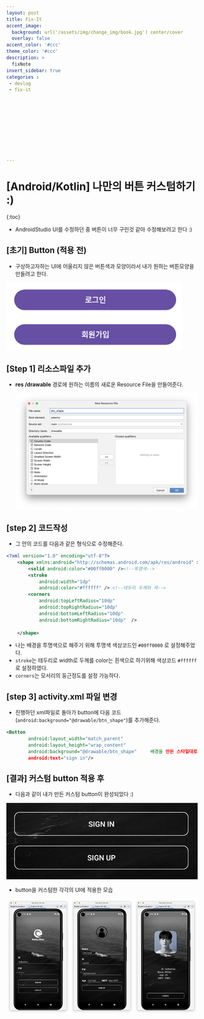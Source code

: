 ```yaml
---
layout: post
title: Fix-It
accent_image: 
  background: url('/assets/img/change_img/book.jpg') center/cover
  overlay: false
accent_color: '#ccc'
theme_color: '#ccc'
description: >
  fixNote
invert_sidebar: true
categories :
 - devlog
 - fix-it










---
```


# [Android/Kotlin] 나만의 버튼 커스텀하기 :)

{:toc}

- AndroidStudio UI를 수정하던 중 버튼이 너무 구린것 같아 수정해보려고 한다 :)



## [초기] Button (적용 전)

- 구상하고자하는 UI에 어울리지 않은 버튼색과 모양이라서 내가 원하는 버튼모양을 만들려고 한다.

![image-20230804170634622](../../../assets/img/blog/image-20230804170634622.png)



## [Step 1] 리소스파일 추가

- **res /drawable** 경로에 원하는 이름의 새로운 Resource File을 만들어준다.

  ![image-20230804170819656](../../../assets/img/blog/image-20230804170819656.png)

## [step 2] 코드작성

- 그 안의 코드를 다음과 같은 형식으로 수정해준다.

```xml
<?xml version="1.0" encoding="utf-8"?>
    <shape xmlns:android="http://schemas.android.com/apk/res/android" >
        <solid android:color="#00ff0000" /><!--투명색-->
        <stroke
            android:width="1dp"
            android:color="#ffffff" /> <!--테두리 두께와 색-->
        <corners
            android:topLeftRadius="10dp"
            android:topRightRadius="10dp"
            android:bottomLeftRadius="10dp"
            android:bottomRightRadius="10dp"  />

    </shape>
```

- 나는 배경을 투명색으로 해주기 위해 투명색 색상코드인 `#00ff0000` 로 설정해주었다.
- `stroke`는 테두리로 width로 두께를 color는 흰색으로 하기위해 색상코드 `#ffffff` 로 설정하였다.
- `corners`는 모서리의 둥근정도를 설정 가능하다.



## [step 3] activity.xml 파일 변경

- 진행하던 xml파일로 돌아가 button에 다음 코드(`android:background="@drawable/btn_shape"`)를 추가해준다.

```xml
<Button
        android:layout_width="match_parent"
        android:layout_height="wrap_content"
        android:background="@drawable/btn_shape"     배경을 만든 스타일대로 지정해준다.
        android:text="sign in"/>
```



## [결과] 커스텀 button 적용 후

- 다음과 같이 내가 만든 커스텀 button이 완성되었다 :)

![image-20230804171953373](../../../assets/img/blog/image-20230804171953373.png)

- button을 커스텀한 각각의 UI에 적용한 모습

<img src = "../../../assets/img/blog/image-20230804171634783.png" width = "33.33%"><img src = "../../../assets/img/blog/image-20230804171749951.png" width = "33.33%"><img src = "../../../assets/img/blog/image-20230804165445311.png" width = "33.33%">

